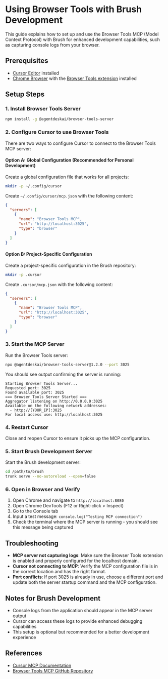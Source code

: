 # Using Browser Tools with Brush Development

This guide explains how to set up and use the Browser Tools MCP (Model Context Protocol) with Brush for enhanced development capabilities, such as capturing console logs from your browser.

## Prerequisites

- [Cursor Editor](https://cursor.sh/) installed
- [Chrome Browser](https://www.google.com/chrome/) with the [Browser Tools extension](https://chromewebstore.google.com/detail/browsertools-mcp/gpoigdifkoadgajcincpehpelinkjpbd) installed

## Setup Steps

### 1. Install Browser Tools Server

```bash
npm install -g @agentdeskai/browser-tools-server
```

### 2. Configure Cursor to use Browser Tools

There are two ways to configure Cursor to connect to the Browser Tools MCP server:

#### Option A: Global Configuration (Recommended for Personal Development)

Create a global configuration file that works for all projects:

```bash
mkdir -p ~/.config/cursor
```

Create `~/.config/cursor/mcp.json` with the following content:

```json
{
  "servers": [
    {
      "name": "Browser Tools MCP",
      "url": "http://localhost:3025",
      "type": "browser"
    }
  ]
}
```

#### Option B: Project-Specific Configuration

Create a project-specific configuration in the Brush repository:

```bash
mkdir -p .cursor
```

Create `.cursor/mcp.json` with the following content:

```json
{
  "servers": [
    {
      "name": "Browser Tools MCP",
      "url": "http://localhost:3025",
      "type": "browser"
    }
  ]
}
```

### 3. Start the MCP Server

Run the Browser Tools server:

```bash
npx @agentdeskai/browser-tools-server@1.2.0 --port 3025
```

You should see output confirming the server is running:
```
Starting Browser Tools Server...
Requested port: 3025
Found available port: 3025
=== Browser Tools Server Started ===
Aggregator listening on http://0.0.0.0:3025
Available on the following network addresses:
  - http://[YOUR_IP]:3025
For local access use: http://localhost:3025
```

### 4. Restart Cursor

Close and reopen Cursor to ensure it picks up the MCP configuration.

### 5. Start Brush Development Server

Start the Brush development server:

```bash
cd /path/to/brush
trunk serve --no-autoreload --open=false
```

### 6. Open in Browser and Verify

1. Open Chrome and navigate to `http://localhost:8080`
2. Open Chrome DevTools (F12 or Right-click > Inspect)
3. Go to the Console tab
4. Input a test message: `console.log("Testing MCP connection")`
5. Check the terminal where the MCP server is running - you should see this message being captured

## Troubleshooting

- **MCP server not capturing logs**: Make sure the Browser Tools extension is enabled and properly configured for the localhost domain.
- **Cursor not connecting to MCP**: Verify the MCP configuration file is in the correct location and has the right format.
- **Port conflicts**: If port 3025 is already in use, choose a different port and update both the server startup command and the MCP configuration.

## Notes for Brush Development

- Console logs from the application should appear in the MCP server output
- Cursor can access these logs to provide enhanced debugging capabilities
- This setup is optional but recommended for a better development experience

## References

- [Cursor MCP Documentation](https://docs.cursor.sh)
- [Browser Tools MCP GitHub Repository](https://github.com/AgentDeskAI/browser-tools-mcp) 